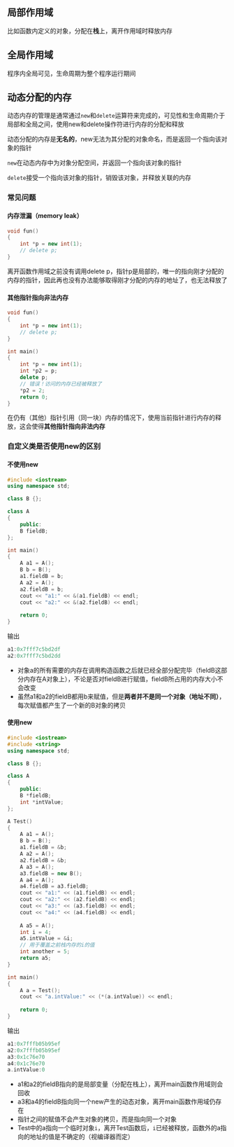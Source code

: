 ## 局部作用域

比如函数内定义的对象，分配在**栈**上，离开作用域时释放内存

## 全局作用域

程序内全局可见，生命周期为整个程序运行期间

## 动态分配的内存

动态内存的管理是通常通过`new`和`delete`运算符来完成的，可见性和生命周期介于局部和全局之间，使用new和delete操作符进行内存的分配和释放

动态分配的内存是**无名的**，new无法为其分配的对象命名，而是返回一个指向该对象的指针

`new`在动态内存中为对象分配空间，并返回一个指向该对象的指针

`delete`接受一个指向该对象的指针，销毁该对象，并释放关联的内存

### 常见问题

#### 内存泄漏（memory leak）

``` c++
void fun()
{
    int *p = new int(1);
    // delete p;
}
```

离开函数作用域之前没有调用delete p，指针p是局部的，唯一的指向刚才分配的内存的指针，因此再也没有办法能够取得刚才分配的内存的地址了，也无法释放了

#### 其他指针指向非法内存

``` c++
void fun()
{
    int *p = new int(1);
    // delete p;
}

int main()
{
    int *p = new int(1);
    int *p2 = p;
    delete p;
    // 错误！访问的内存已经被释放了
    *p2 = 2;
    return 0;
}
```

在仍有（其他）指针引用（同一块）内存的情况下，使用当前指针进行内存的释放，这会使得**其他指针指向非法内存**

### 自定义类是否使用new的区别

#### 不使用new

``` c++
#include <iostream>
using namespace std;

class B {};

class A
{
    public:
    B fieldB;
};

int main()
{
    A a1 = A();
    B b = B();
    a1.fieldB = b;
    A a2 = A();
    a2.fieldB = b;
    cout << "a1:" << &(a1.fieldB) << endl;
    cout << "a2:" << &(a2.fieldB) << endl;
    
    return 0;
}
```

输出

``` c++
a1:0x7fff7c5bd2df
a2:0x7fff7c5bd2dd
```

-   对象a的所有需要的内存在调用构造函数之后就已经全部分配完毕（fieldB这部分内存在A对象上），不论是否对fieldB进行赋值，fieldB所占用的内存大小不会改变
-   虽然a1和a2的fieldB都用b来赋值，但是**两者并不是同一个对象（地址不同）**，每次赋值都产生了一个新的B对象的拷贝

#### 使用new

``` c++
#include <iostream>
#include <string>
using namespace std;

class B {};

class A
{
    public:
    B *fieldB;
    int *intValue;
};

A Test()
{
    A a1 = A();
    B b = B();
    a1.fieldB = &b;
    A a2 = A();
    a2.fieldB = &b;
    A a3 = A();
    a3.fieldB = new B();
    A a4 = A();
    a4.fieldB = a3.fieldB;
    cout << "a1:" << (a1.fieldB) << endl;
    cout << "a2:" << (a2.fieldB) << endl;
    cout << "a3:" << (a3.fieldB) << endl;
    cout << "a4:" << (a4.fieldB) << endl;
    
    A a5 = A();
    int i = 4;
    a5.intValue = &i;
    // 用于覆盖之前栈内存的i的值
    int another = 5;
    return a5;
}

int main()
{
    A a = Test();
    cout << "a.intValue:" << (*(a.intValue)) << endl;
    
    return 0;
}
```

输出

``` c++
a1:0x7fffb05b95ef
a2:0x7fffb05b95ef
a3:0x1c76e70
a4:0x1c76e70
a.intValue:0
```

-   a1和a2的fieldB指向的是局部变量（分配在栈上），离开main函数作用域则会回收
-   a3和a4的fieldB指向同一个new产生的动态对象，离开main函数作用域仍存在
-   指针之间的赋值不会产生对象的拷贝，而是指向同一个对象
-   Test中的a指向一个临时对象`i`，离开Test函数后，`i`已经被释放，函数外的a指向的地址的值是不确定的（视编译器而定）

